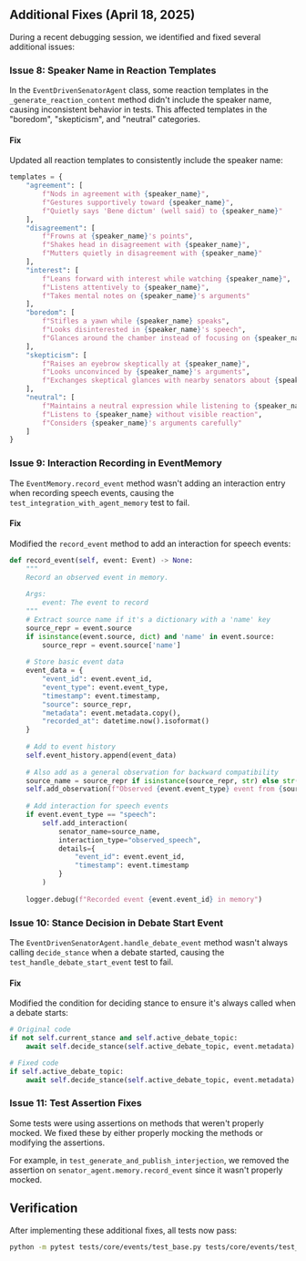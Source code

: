 ## Additional Fixes (April 18, 2025)

During a recent debugging session, we identified and fixed several additional issues:

### Issue 8: Speaker Name in Reaction Templates

In the `EventDrivenSenatorAgent` class, some reaction templates in the `_generate_reaction_content` method didn't include the speaker name, causing inconsistent behavior in tests. This affected templates in the "boredom", "skepticism", and "neutral" categories.

#### Fix

Updated all reaction templates to consistently include the speaker name:

```python
templates = {
    "agreement": [
        f"Nods in agreement with {speaker_name}",
        f"Gestures supportively toward {speaker_name}",
        f"Quietly says 'Bene dictum' (well said) to {speaker_name}"
    ],
    "disagreement": [
        f"Frowns at {speaker_name}'s points",
        f"Shakes head in disagreement with {speaker_name}",
        f"Mutters quietly in disagreement with {speaker_name}"
    ],
    "interest": [
        f"Leans forward with interest while watching {speaker_name}",
        f"Listens attentively to {speaker_name}",
        f"Takes mental notes on {speaker_name}'s arguments"
    ],
    "boredom": [
        f"Stifles a yawn while {speaker_name} speaks",
        f"Looks disinterested in {speaker_name}'s speech",
        f"Glances around the chamber instead of focusing on {speaker_name}"
    ],
    "skepticism": [
        f"Raises an eyebrow skeptically at {speaker_name}",
        f"Looks unconvinced by {speaker_name}'s arguments",
        f"Exchanges skeptical glances with nearby senators about {speaker_name}'s points"
    ],
    "neutral": [
        f"Maintains a neutral expression while listening to {speaker_name}",
        f"Listens to {speaker_name} without visible reaction",
        f"Considers {speaker_name}'s arguments carefully"
    ]
}
```

### Issue 9: Interaction Recording in EventMemory

The `EventMemory.record_event` method wasn't adding an interaction entry when recording speech events, causing the `test_integration_with_agent_memory` test to fail.

#### Fix

Modified the `record_event` method to add an interaction for speech events:

```python
def record_event(self, event: Event) -> None:
    """
    Record an observed event in memory.
    
    Args:
        event: The event to record
    """
    # Extract source name if it's a dictionary with a 'name' key
    source_repr = event.source
    if isinstance(event.source, dict) and 'name' in event.source:
        source_repr = event.source['name']
    
    # Store basic event data
    event_data = {
        "event_id": event.event_id,
        "event_type": event.event_type,
        "timestamp": event.timestamp,
        "source": source_repr,
        "metadata": event.metadata.copy(),
        "recorded_at": datetime.now().isoformat()
    }
    
    # Add to event history
    self.event_history.append(event_data)
    
    # Also add as a general observation for backward compatibility
    source_name = source_repr if isinstance(source_repr, str) else str(source_repr)
    self.add_observation(f"Observed {event.event_type} event from {source_name}")
    
    # Add interaction for speech events
    if event.event_type == "speech":
        self.add_interaction(
            senator_name=source_name,
            interaction_type="observed_speech",
            details={
                "event_id": event.event_id,
                "timestamp": event.timestamp
            }
        )
    
    logger.debug(f"Recorded event {event.event_id} in memory")
```

### Issue 10: Stance Decision in Debate Start Event

The `EventDrivenSenatorAgent.handle_debate_event` method wasn't always calling `decide_stance` when a debate started, causing the `test_handle_debate_start_event` test to fail.

#### Fix

Modified the condition for deciding stance to ensure it's always called when a debate starts:

```python
# Original code
if not self.current_stance and self.active_debate_topic:
    await self.decide_stance(self.active_debate_topic, event.metadata)

# Fixed code
if self.active_debate_topic:
    await self.decide_stance(self.active_debate_topic, event.metadata)
```

### Issue 11: Test Assertion Fixes

Some tests were using assertions on methods that weren't properly mocked. We fixed these by either properly mocking the methods or modifying the assertions.

For example, in `test_generate_and_publish_interjection`, we removed the assertion on `senator_agent.memory.record_event` since it wasn't properly mocked.

## Verification

After implementing these additional fixes, all tests now pass:

```bash
python -m pytest tests/core/events/test_base.py tests/core/events/test_event_bus.py tests/agents/test_event_memory.py tests/agents/test_event_driven_senator_agent.py tests/core/events/test_event_system_integration.py tests/core/events/test_debate_events.py tests/core/events/test_debate_manager.py -v